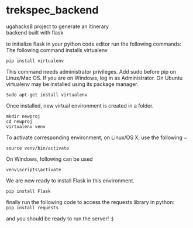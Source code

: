 # trekspec_backend  

ugahacks8 project to generate an itinerary  
backend built with flask

to initialize flask in your python code editor run the following commands:  
The following command installs virtualenv

`pip install virtualenv`  

This command needs administrator privileges. Add sudo before pip on Linux/Mac OS. If you are on Windows, log in as Administrator. On Ubuntu virtualenv may be installed using its package manager.

`Sudo apt-get install virtualenv`  

Once installed, new virtual environment is created in a folder.   

```
mkdir newproj
cd newproj
virtualenv venv
```  

To activate corresponding environment, on Linux/OS X, use the following −   

`source venv/bin/activate`  

On Windows, following can be used  

`venv\scripts\activate`  

We are now ready to install Flask in this environment.  

`pip install Flask`   

finally run the following code to access the requests library in python:  
`pip install requests`   

and you should be ready to run the server! :) 


